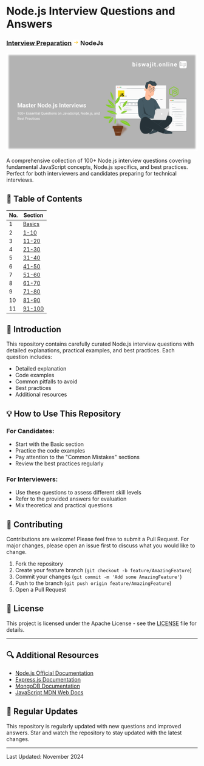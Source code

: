 # Node.js Interview Questions and Answers

### **<a href="../README.md">Interview Preparation</a> <img src="../img/icons8-right-25.png" alt="arrow" style="width:15px; height:15px;"> NodeJs**

![Node Js Banner@2x.png](../img/Node%20Js%20Banner@2x.png)

A comprehensive collection of 100+ Node.js interview questions covering fundamental JavaScript concepts, Node.js specifics, and best practices. Perfect for both interviewers and candidates preparing for technical interviews.

## 🎯 Table of Contents

| No. | Section                 |
|-----|------------------------|
| 1   | [Basics](./basics.md)  |
| 2   | [1-10](./1-10.md)     |
| 3   | [11-20](./11-20.md)   |
| 4   | [21-30](./21-30.md)   |
| 5   | [31-40](./31-40.md)   |
| 6   | [41-50](./41-50.md)   |
| 7   | [51-60](./51-60.md)   |
| 8   | [61-70](./61-70.md)   |
| 9   | [71-80](./71-80.md)   |
| 10  | [81-90](./81-90.md)   |
| 11  | [91-100](./91-100.md) |


## 🚀 Introduction

This repository contains carefully curated Node.js interview questions with detailed explanations, practical examples, and best practices. Each question includes:
- Detailed explanation
- Code examples
- Common pitfalls to avoid
- Best practices
- Additional resources

## 💡 How to Use This Repository

### For Candidates:
- Start with the Basic section
- Practice the code examples
- Pay attention to the "Common Mistakes" sections
- Review the best practices regularly

### For Interviewers:
- Use these questions to assess different skill levels
- Refer to the provided answers for evaluation
- Mix theoretical and practical questions

## 🤝 Contributing

Contributions are welcome! Please feel free to submit a Pull Request. For major changes, please open an issue first to discuss what you would like to change.

1. Fork the repository
2. Create your feature branch (`git checkout -b feature/AmazingFeature`)
3. Commit your changes (`git commit -m 'Add some AmazingFeature'`)
4. Push to the branch (`git push origin feature/AmazingFeature`)
5. Open a Pull Request

## 📝 License

This project is licensed under the Apache License - see the [LICENSE](../LICENSE) file for details.

---

## 🔍 Additional Resources

- [Node.js Official Documentation](https://nodejs.org/docs/)
- [Express.js Documentation](https://expressjs.com/)
- [MongoDB Documentation](https://docs.mongodb.com/)
- [JavaScript MDN Web Docs](https://developer.mozilla.org/en-US/docs/Web/JavaScript)

## 🔄 Regular Updates

This repository is regularly updated with new questions and improved answers. Star and watch the repository to stay updated with the latest changes.

---
Last Updated: November 2024

